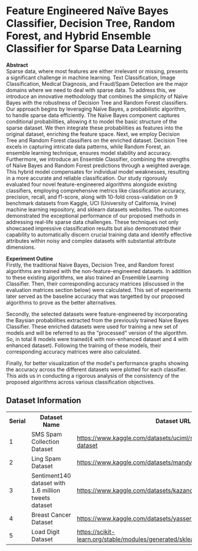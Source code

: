 # Feature Engineered Naïve Bayes Classifier, Decision Tree, Random Forest, and Hybrid Ensemble Classifier for Sparse Data Learning

<strong>Abstract</strong><br>
Sparse data, where most features are either irrelevant or missing, presents a significant challenge in machine learning. Text Classification, Image Classification, Medical Diagnosis, and Fraud/Spam Detection are the major domains where we need to deal with sparse data. To address this, we introduce an innovative methodology that combines the simplicity of Naïve Bayes with the robustness of Decision Tree and Random Forest classifiers. Our approach begins by leveraging Naïve Bayes, a probabilistic algorithm, to handle sparse data efficiently. The Naïve Bayes component captures conditional probabilities, allowing it to model the basic structure of the sparse dataset. We then integrate these probabilities as features into the original dataset, enriching the feature space. Next, we employ Decision Tree and Random Forest classifiers on the enriched dataset. Decision Tree excels in capturing intricate data patterns, while Random Forest, an ensemble learning technique, ensures model stability and accuracy. Furthermore, we introduce an Ensemble Classifier, combining the strengths of Naïve Bayes and Random Forest predictions through a weighted average. This hybrid model compensates for individual model weaknesses, resulting in a more accurate and reliable classification. Our study rigorously evaluated four novel feature-engineered algorithms alongside existing classifiers, employing comprehensive metrics like classification accuracy, precision, recall, and f1-score, along with 10-fold cross-validation on 9 benchmark datasets from Kaggle, UCI (University of California, Irvine) machine learning repository, and sklearn datasets websites. The outcomes demonstrated the exceptional performance of our proposed methods in addressing real-life sparse data challenges. These techniques not only showcased impressive classification results but also demonstrated their capability to automatically discern crucial training data and identify effective attributes within noisy and complex datasets with substantial attribute dimensions.

<strong>Experiment Outine</strong><br>
Firstly, the traditional Naive Bayes, Decision Tree, and Random forest algorithms are trained with the non-feature-engineered datasets.  In addition to these existing algorithms, we also trained an Ensemble Learning Classifier. Then, their corresponding accuracy matrices (discussed in the evaluation matrices section below) were calculated. This set of experiments later served as the baseline accuracy that was targetted by our proposed algorithms to prove as the better alternatives.

Secondly, the selected datasets were feature-engineered by incorporating the Baysian probabilities extracted from the previously trained Naive Bayes Classifier. These enriched datasets were used for training a new set of models and will be referred to as the "processed" version of the algorithm. So, in total 8 models were trained(4 with non-enhanced dataset and 4 with enhanced dataset). Following the training of these models, their corresponding accuracy matrices were also calculated.

Finally, for better visualization of the model's performance graphs showing the accuracy across the different datasets were plotted for each classifier. This aids us in conducting a rigorous analysis of the consistency of the proposed algorithms across various classification objectives. 

<!DOCTYPE html>
<html>
<head>
</head>
<body>

  <h2>Dataset Information</h2>

  <table>
    <tr>
      <th>Serial</th>
      <th>Dataset Name</th>
      <th>Dataset URL</th>
    </tr>
    <tr>
      <td>1</td>
      <td>SMS Spam Collection Dataset</td>
      <td><a href="https://www.kaggle.com/datasets/uciml/sms-spam-collection-dataset" target="_blank">https://www.kaggle.com/datasets/uciml/sms-spam-collection-dataset</a></td>
    </tr>
    <tr>
      <td>2</td>
      <td>Ling Spam Dataset</td>
      <td><a href="https://www.kaggle.com/datasets/mandygu/lingspam-dataset" target="_blank">https://www.kaggle.com/datasets/mandygu/lingspam-dataset</a></td>
    </tr>
    <tr>
      <td>3</td>
      <td>Sentiment140 dataset with 1.6 million tweets dataset</td>
      <td><a href="https://www.kaggle.com/datasets/kazanova/sentiment140" target="_blank">https://www.kaggle.com/datasets/kazanova/sentiment140</a></td>
    </tr>
    <tr>
      <td>4</td>
      <td>Breast Cancer Dataset</td>
      <td><a href="https://www.kaggle.com/datasets/yasserh/breast-cancer-dataset" target="_blank">https://www.kaggle.com/datasets/yasserh/breast-cancer-dataset</a></td>
    </tr>
    <tr>
      <td>5</td>
      <td>Load Digit Dataset</td>
      <td><a href="https://scikit-learn.org/stable/modules/generated/sklearn.datasets.load_digits.html" target="_blank">https://scikit-learn.org/stable/modules/generated/sklearn.datasets.load_digits.html</a></td>
    </tr>
  </table>

</body>
</html>

